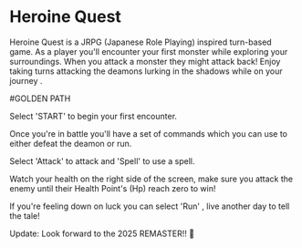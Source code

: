 # Heroine Quest

Heroine Quest is a JRPG (Japanese Role Playing) inspired turn-based game. 
As a player you'll encounter your first monster while exploring your surroundings.
When you attack a monster they might attack back! Enjoy taking turns attacking the deamons lurking in the shadows while on your journey .


#GOLDEN PATH

Select 'START' to begin your first encounter. 

Once you're in battle you'll have a set of commands which you can use to either defeat the deamon or run.

Select 'Attack' to attack and 'Spell' to use a spell.

Watch your health on the right side of the screen, make sure you attack the enemy until their Health Point's (Hp) reach zero to win!

If you're feeling down on luck you can select 'Run' , live another day to tell the tale!


Update: Look forward to the 2025 REMASTER!! 🤯



